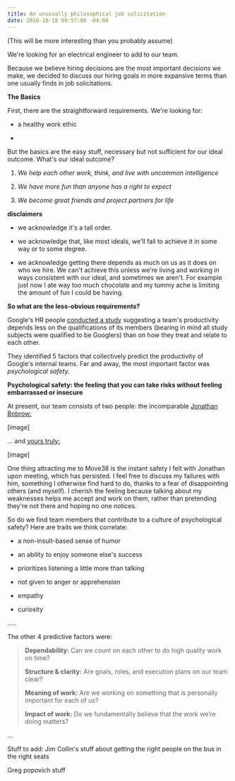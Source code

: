 ```yaml
---
title: An unusually philosophical job solicitation
date: 2016-10-18 09:57:00 -04:00
---
```


\(This will be more interesting than you probably assume)

We're looking for an electrical engineer to add to our team.

Because we believe hiring decisions are the most important decisions we make, we decided to discuss our hiring goals in more expansive terms than one usually finds in job solicitations.

**The Basics**

First, there are the straightforward requirements. We're looking for:

* a healthy work ethic

* 

But the basics are the easy stuff, necessary but not sufficient for our ideal outcome. What's our ideal outcome?

1. *We help each other work, think, and live with uncommon intelligence*

2. *We have more fun than anyone has a right to expect*

3. *We become great friends and project partners for life*

**disclaimers**

* we acknowledge it's a tall order.

* we acknowledge that, like most ideals, we'll fail to achieve it in some way or to some degree.

* we acknowledge getting there depends as much on us as it does on who we hire. We can't achieve this unless we're living and working in ways consistent with our ideal, and sometimes we aren't. For example just now I ate way too much chocolate and my tummy ache is limiting the amount of fun I could be having.

**So what are the less-obvious requirements?**

Google's HR people [conducted a study](https://rework.withgoogle.com/blog/five-keys-to-a-successful-google-team/) suggesting a team's productivity depends less on the qualifications of its members (bearing in mind all study subjects were qualified to be Googlers) than on how they treat and relate to each other.

They identified 5 factors that collectively predict the productivity of Google's internal teams. Far and away, the most important factor was *psychological safety.*

**Psychological safety: the feeling that you can take risks without feeling embarrassed or insecure**

At present, our team consists of two people: the incomparable [Jonathan Bobrow:](http://cargo.jonathanbobrow.com/)

\[image\]

... and [yours truly:](https://nickbentleygames.wordpress.com/)

\[image\]

One thing attracting me to Move38 is the instant safety I felt with Jonathan upon meeting, which has persisted. I feel free to discuss my failures with him, something I otherwise find hard to do, thanks to a fear of disappointing others (and myself). I cherish the feeling because talking about my weaknesses helps me accept and work on them, rather than pretending they're not there and hoping no one notices.

So  do we find team members that contribute to a culture of psychological safety? Here are traits we think correlate: 

* a non-insult-based sense of humor

* an ability to enjoy someone else's success

* prioritizes listening a little more than talking

* not given to anger or apprehension

* empathy

* curiosity

.....

The other 4 predictive factors were:

> **Dependability:** Can we count on each other to do high quality work on time?
>
> **Structure & clarity:** Are goals, roles, and execution plans on our team clear?
>
> **Meaning of work:** Are we working on something that is personally important for each of us?
>
> **Impact of work:** Do we fundamentally believe that the work we’re doing matters?

...

Stuff to add: Jim Collin's stuff about getting the right people on the bus in the right seats

Greg popovich stuff